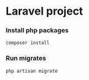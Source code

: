 # Laravel project

### Install php packages

```
composer install
```

### Run migrates

```
php artisan migrate
```
